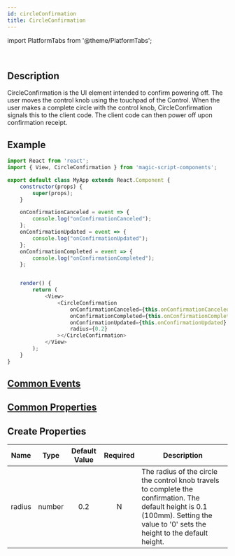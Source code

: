 ```yaml
---
id: circleConfirmation
title: CircleConfirmation
---
```


import PlatformTabs from '@theme/PlatformTabs';

<PlatformTabs extension='gif' component='circleconfirmation' />​

## Description

CircleConfirmation is the UI element intended to confirm powering off. The user moves the control knob using the touchpad of the Control. When the user makes a complete circle with the control knob, CircleConfirmation signals this to the client code. The client code can then power off upon confirmation receipt.

## Example

```javascript
import React from 'react';
import { View, CircleConfirmation } from 'magic-script-components';

export default class MyApp extends React.Component {
    constructor(props) {
        super(props);
    }

    onConfirmationCanceled = event => {
        console.log("onConfirmationCanceled");
    };
    onConfirmationUpdated = event => {
        console.log("onConfirmationUpdated");
    };
    onConfirmationCompleted = event => {
        console.log("onConfirmationCompleted");
    };


    render() {
        return (
            <View>
                <CircleConfirmation
                    onConfirmationCanceled={this.onConfirmationCanceled}
                    onConfirmationCompleted={this.onConfirmationCompleted}
                    onConfirmationUpdated={this.onConfirmationUpdated}
                    radius={0.2}
                ></CircleConfirmation>
            </View>
        );
    }
}
```

## [Common Events](../events/CommonEvents.md)

## [Common Properties](../types/Properties.md)

## Create Properties

| Name   | Type   | Default Value | Required | Description                                                                                                                                                                       |
| ------ | ------ |    :------:   | :------: |---------------------------------------------------------------------------------------------------------------------------------------------------------------------------------- |
| radius | number |      0.2      |    N     |The radius of the circle the control knob travels to complete the confirmation. The default height is 0.1 (100mm). Setting the value to '0' sets the height to the default height. |
